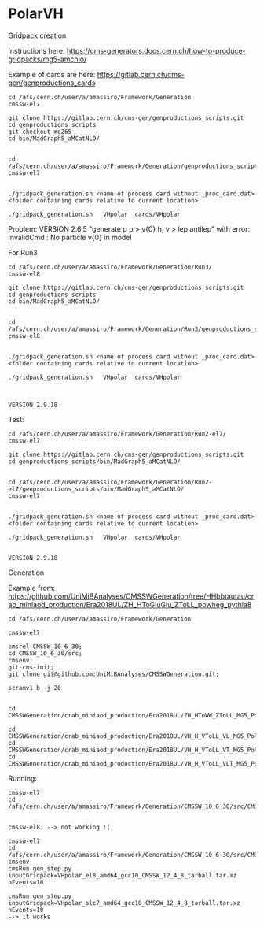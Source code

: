 # PolarVH


Gridpack creation

Instructions here: https://cms-generators.docs.cern.ch/how-to-produce-gridpacks/mg5-amcnlo/

Example of cards are here: https://gitlab.cern.ch/cms-gen/genproductions_cards
    

    cd /afs/cern.ch/user/a/amassiro/Framework/Generation
    cmssw-el7
    
    git clone https://gitlab.cern.ch/cms-gen/genproductions_scripts.git
    cd genproductions_scripts
    git checkout mg265
    cd bin/MadGraph5_aMCatNLO/

    
    cd /afs/cern.ch/user/a/amassiro/Framework/Generation/genproductions_scripts/bin/MadGraph5_aMCatNLO/
    cmssw-el7
    
    
    ./gridpack_generation.sh <name of process card without _proc_card.dat> <folder containing cards relative to current location>

    ./gridpack_generation.sh   VHpolar  cards/VHpolar

    
Problem:
    VERSION 2.6.5
    "generate p p > v{0} h, v > lep antilep" with error:
    InvalidCmd : No particle v{0} in model
    
    
For Run3


    cd /afs/cern.ch/user/a/amassiro/Framework/Generation/Run3/
    cmssw-el8
    
    git clone https://gitlab.cern.ch/cms-gen/genproductions_scripts.git
    cd genproductions_scripts
    cd bin/MadGraph5_aMCatNLO/

    
    cd /afs/cern.ch/user/a/amassiro/Framework/Generation/Run3/genproductions_scripts/bin/MadGraph5_aMCatNLO/
    cmssw-el8
    
    
    ./gridpack_generation.sh <name of process card without _proc_card.dat> <folder containing cards relative to current location>

    ./gridpack_generation.sh   VHpolar  cards/VHpolar

    
    
    VERSION 2.9.18
    
    
Test:


    cd /afs/cern.ch/user/a/amassiro/Framework/Generation/Run2-el7/
    cmssw-el7
    
    git clone https://gitlab.cern.ch/cms-gen/genproductions_scripts.git
    cd genproductions_scripts/bin/MadGraph5_aMCatNLO/

    
    cd /afs/cern.ch/user/a/amassiro/Framework/Generation/Run2-el7/genproductions_scripts/bin/MadGraph5_aMCatNLO/
    cmssw-el7
    
    
    ./gridpack_generation.sh <name of process card without _proc_card.dat> <folder containing cards relative to current location>

    ./gridpack_generation.sh   VHpolar  cards/VHpolar

    
    VERSION 2.9.18
    
    
    
    

Generation

Example from: https://github.com/UniMiBAnalyses/CMSSWGeneration/tree/HHbbtautau/crab_miniaod_production/Era2018UL/ZH_HToGluGlu_ZToLL_powheg_pythia8

    cd /afs/cern.ch/user/a/amassiro/Framework/Generation
    
    cmssw-el7
    
    cmsrel CMSSW_10_6_30;
    cd CMSSW_10_6_30/src;
    cmsenv;
    git-cms-init;
    git clone git@github.com:UniMiBAnalyses/CMSSWGeneration.git;

    scramv1 b -j 20
    
    
    cd CMSSWGeneration/crab_miniaod_production/Era2018UL/ZH_HToWW_ZToLL_MG5_Polar/
    
    cd CMSSWGeneration/crab_miniaod_production/Era2018UL/VH_H_VToLL_VL_MG5_Polar/
    cd CMSSWGeneration/crab_miniaod_production/Era2018UL/VH_H_VToLL_VT_MG5_Polar/
    cd CMSSWGeneration/crab_miniaod_production/Era2018UL/VH_H_VToLL_VLT_MG5_Polar/
    
    
    
    
    
    
Running:

    cmssw-el7
    cd /afs/cern.ch/user/a/amassiro/Framework/Generation/CMSSW_10_6_30/src/CMSSWGeneration/crab_miniaod_production/Era2018UL/ZH_HToWW_ZToLL_MG5_Polar/

    
    cmssw-el8  --> not working :(
    
    cmssw-el7
    cd /afs/cern.ch/user/a/amassiro/Framework/Generation/CMSSW_10_6_30/src/CMSSWGeneration/crab_miniaod_production/Era2018UL/VH_H_VToLL_VL_MG5_Polar/
    cmsenv
    cmsRun gen_step.py      inputGridpack=VHpolar_el8_amd64_gcc10_CMSSW_12_4_8_tarball.tar.xz      nEvents=10

    cmsRun gen_step.py      inputGridpack=VHpolar_slc7_amd64_gcc10_CMSSW_12_4_8_tarball.tar.xz      nEvents=10
    --> it works
    
    
    
    

    
    
    